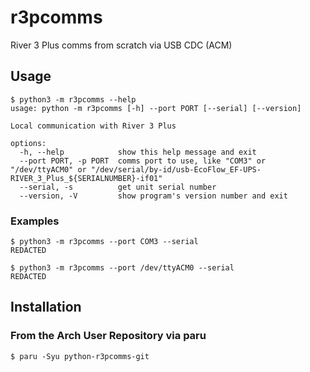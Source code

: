# r3pcomms
River 3 Plus comms from scratch via USB CDC (ACM)

## Usage
```
$ python3 -m r3pcomms --help
usage: python -m r3pcomms [-h] --port PORT [--serial] [--version]

Local communication with River 3 Plus

options:
  -h, --help            show this help message and exit
  --port PORT, -p PORT  comms port to use, like "COM3" or "/dev/ttyACM0" or "/dev/serial/by-id/usb-EcoFlow_EF-UPS-RIVER_3_Plus_${SERIALNUMBER}-if01"
  --serial, -s          get unit serial number
  --version, -V         show program's version number and exit
```
### Examples
```
$ python3 -m r3pcomms --port COM3 --serial
REDACTED
```
```
$ python3 -m r3pcomms --port /dev/ttyACM0 --serial
REDACTED
```
## Installation
### From the Arch User Repository via paru
```
$ paru -Syu python-r3pcomms-git
```
